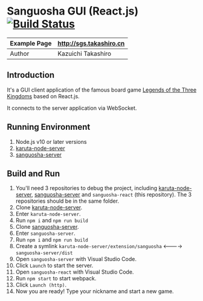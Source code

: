 Sanguosha GUI (React.js) [![Build Status](https://www.travis-ci.org/takashiro/sanguosha-react.svg?branch=dev)](https://www.travis-ci.org/takashiro/sanguosha-react)
==========

| Example Page |  http://sgs.takashiro.cn     |
|--------------|------------------------------|
| Author       |    Kazuichi Takashiro        |


Introduction
------------

It's a GUI client application of the famous board game [Legends of the Three Kingdoms](https://en.wikipedia.org/wiki/Legends_of_the_Three_Kingdoms) based on React.js.

It connects to the server application via WebSocket.


Running Environment
-------------------
1. Node.js v10 or later versions
1. [karuta-node-server](https://github.com/takashiro/karuta-node-server)
1. [sanguosha-server](https://github.com/takashiro/sanguosha-server)

Build and Run
-------------
1. You'll need 3 repositories to debug the project, including [karuta-node-server](https://github.com/takashiro/karuta-node-server), [sanguosha-server](https://github.com/takashiro/sanguosha-server) and `sanguosha-react` (this repository). The 3 repositories should be in the same folder.
1. Clone [karuta-node-server](https://github.com/takashiro/karuta-node-server).
1. Enter `karuta-node-server`.
1. Run `npm i` and `npm run build`
1. Clone [sanguosha-server](https://github.com/takashiro/sanguosha-server).
1. Enter `sanguosha-server`.
1. Run `npm i` and `npm run build`
1. Create a symlink `karuta-node-server/extension/sanguosha` <----> `sanguosha-server/dist`
1. Open `sanguosha-server` with Visual Studio Code.
1. Click `Launch` to start the server.
1. Open `sanguosha-react` with Visual Studio Code.
1. Run `npm start` to start webpack.
1. Click `Launch (http)`.
1. Now you are ready! Type your nickname and start a new game.
